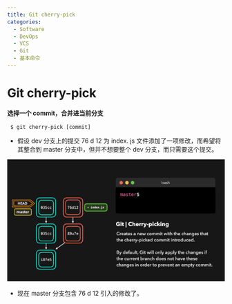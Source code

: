 ```yaml
---
title: Git cherry-pick
categories:
  - Software
  - DevOps
  - VCS
  - Git
  - 基本命令
---
```

# Git cherry-pick

**选择一个 commit，合并进当前分支**

```shell
 $ git cherry-pick [commit]
```

- 假设 dev 分支上的提交 76 d 12 为 index. js 文件添加了一项修改，而希望将其整合到 master 分支中，但并不想要整个 dev 分支，而只需要这个提交。

![](https://raw.githubusercontent.com/LuShan123888/Files/main/Pictures/2020-12-10-486f540aaf172d27349c217f87e9fba8.gif)

- 现在 master 分支包含 76 d 12 引入的修改了。